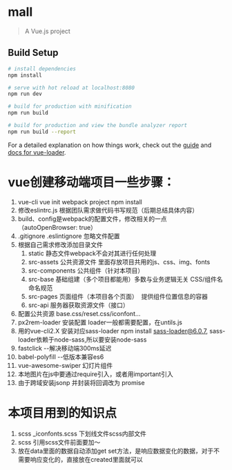 # mall

> A Vue.js project

## Build Setup

``` bash
# install dependencies
npm install

# serve with hot reload at localhost:8080
npm run dev

# build for production with minification
npm run build

# build for production and view the bundle analyzer report
npm run build --report
```

For a detailed explanation on how things work, check out the [guide](http://vuejs-templates.github.io/webpack/) and [docs for vue-loader](http://vuejs.github.io/vue-loader).
 
 # vue创建移动端项目一些步骤：
 1. vue-cli vue init webpack project npm install 
 2. 修改eslintrc.js 根据团队需求做代码书写规范（后期总结具体内容）
 3. build、config是webpack的配置文件，修改相关的一点 （autoOpenBrowser: true）
 4. .gitignore .eslintignore 忽略文件配置
 5. 根据自己需求修改添加目录文件 
    1. static 静态文件webpack不会对其进行任何处理
    2. src-assets 公共资源文件 里面存放项目共用的js、css、img、fonts
    3. src-components 公共组件（针对本项目）
    4. src-base       基础组建（多个项目都能用）多数与业务逻辑无关  CSS/组件名命名规范
    5. src-pages      页面组件（本项目各个页面）  提供组件位置信息的容器
    6. src-api        服务器获取资源文件（接口）
6. 配置公共资源 base.css/reset.css/iconfont...
7. px2rem-loader 安装配置 loader一般都需要配置，在untils.js
8. 用的vue-cli2.X  安装对应sass-loader npm install sass-loader@6.0.7,  sass-loader依赖于node-sass,所以要安装node-sass
9. fastclick --解决移动端300ms延迟
10. babel-polyfill --低版本兼容es6
11. vue-awesome-swiper 幻灯片组件
12. 本地图片在js中要通过require引入，或者用important引入
13. 由于跨域安装jsonp 并封装将回调改为 promise
 
# 本项目用到的知识点
1. scss _iconfonts.scss 下划线文件scss内部文件
2. scss 引用scss文件前面要加～
3. 放在data里面的数据自动添加get set方法，是响应数据变化的数据，对于不需要响应变化的，直接放在created里面就可以
